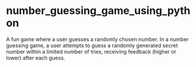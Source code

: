 # number_guessing_game_using_python
A fun game where a user guesses a randomly chosen number.
In a number guessing game, a user attempts to guess a randomly generated secret number within a limited number of tries, receiving feedback (higher or lower) after each guess.

